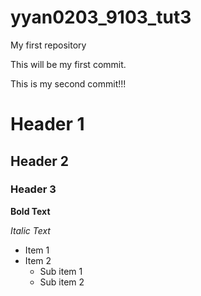 # yyan0203_9103_tut3
My first repository

This will be my first commit.

This is my second commit!!!

# Header 1
## Header 2
### Header 3

**Bold Text**

*Italic Text*

- Item 1
- Item 2
    - Sub item 1
    - Sub item 2